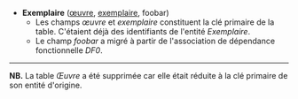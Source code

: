 - **Exemplaire** (<ins>œuvre</ins>, <ins>exemplaire</ins>, foobar)
  - Les champs _œuvre_ et _exemplaire_ constituent la clé primaire de la table. C'étaient déjà des identifiants de l'entité _Exemplaire_.
  - Le champ _foobar_ a migré à partir de l'association de dépendance fonctionnelle _DF0_.

----


**NB.** La table _Œuvre_ a été supprimée car elle était réduite à la clé primaire de son entité d'origine.
